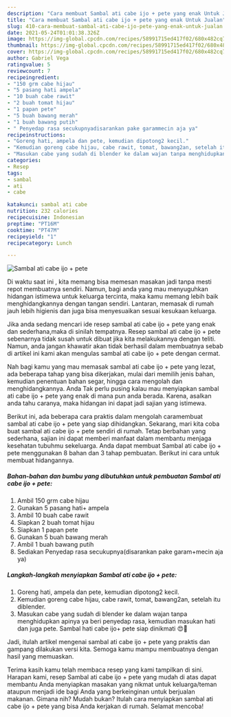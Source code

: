 ```yaml
---
description: "Cara membuat Sambal ati cabe ijo + pete yang enak Untuk Jualan"
title: "Cara membuat Sambal ati cabe ijo + pete yang enak Untuk Jualan"
slug: 410-cara-membuat-sambal-ati-cabe-ijo-pete-yang-enak-untuk-jualan
date: 2021-05-24T01:01:38.326Z
image: https://img-global.cpcdn.com/recipes/58991715ed417f02/680x482cq70/sambal-ati-cabe-ijo-pete-foto-resep-utama.jpg
thumbnail: https://img-global.cpcdn.com/recipes/58991715ed417f02/680x482cq70/sambal-ati-cabe-ijo-pete-foto-resep-utama.jpg
cover: https://img-global.cpcdn.com/recipes/58991715ed417f02/680x482cq70/sambal-ati-cabe-ijo-pete-foto-resep-utama.jpg
author: Gabriel Vega
ratingvalue: 5
reviewcount: 7
recipeingredient:
- "150 grm cabe hijau"
- "5 pasang hati ampela"
- "10 buah cabe rawit"
- "2 buah tomat hijau"
- "1 papan pete"
- "5 buah bawang merah"
- "1 buah bawang putih"
- " Penyedap rasa secukupnyadisarankan pake garammecin aja ya"
recipeinstructions:
- "Goreng hati, ampela dan pete, kemudian dipotong2 kecil."
- "Kemudian goreng cabe hijau, cabe rawit, tomat, bawang2an, setelah itu diblender."
- "Masukan cabe yang sudah di blender ke dalam wajan tanpa menghidupkan apinya ya beri penyedap rasa, kemudian masukan hati dan juga pete. Sambal hati cabe ijo+ pete siap dinikmati 😍🤗"
categories:
- Resep
tags:
- sambal
- ati
- cabe

katakunci: sambal ati cabe 
nutrition: 232 calories
recipecuisine: Indonesian
preptime: "PT16M"
cooktime: "PT47M"
recipeyield: "1"
recipecategory: Lunch

---
```



![Sambal ati cabe ijo + pete](https://img-global.cpcdn.com/recipes/58991715ed417f02/680x482cq70/sambal-ati-cabe-ijo-pete-foto-resep-utama.jpg)

Di waktu  saat ini , kita memang bisa memesan masakan jadi tanpa mesti repot membuatnya sendiri. Namun, bagi anda yang mau menyuguhkan hidangan istimewa untuk keluarga tercinta, maka kamu memang lebih baik menghidangkannya dengan tangan sendiri. Lantaran, memasak di rumah jauh lebih higienis dan juga bisa menyesuaikan sesuai kesukaan keluarga.

Jika anda sedang mencari ide resep sambal ati cabe ijo + pete yang enak dan sederhana,maka di sinilah tempatnya. Resep sambal ati cabe ijo + pete  sebenarnya tidak susah untuk dibuat jika kita melakukannya dengan teliti. Namun, anda jangan khawatir akan tidak berhasil dalam membuatnya 
sebab di artikel ini kami akan mengulas sambal ati cabe ijo + pete dengan cermat.  



Nah bagi kamu yang mau memasak sambal ati cabe ijo + pete yang lezat, ada beberapa tahap yang bisa dikerjakan, mulai dari memilih jenis bahan, kemudian penentuan bahan segar, hingga cara mengolah dan menghidangkannya. Anda Tak perlu pusing kalau mau menyiapkan sambal ati cabe ijo + pete yang enak di mana pun anda berada. Karena, asalkan anda  tahu caranya, maka hidangan ini dapat jadi sajian yang istimewa.

Berikut ini, ada beberapa cara praktis  dalam mengolah caramembuat sambal ati cabe ijo + pete yang siap dihidangkan. Sekarang, mari kita coba buat sambal ati cabe ijo + pete sendiri di rumah. Tetap berbahan yang sederhana, sajian ini dapat memberi manfaat dalam membantu menjaga kesehatan tubuhmu sekeluarga. Anda dapat membuat Sambal ati cabe ijo + pete menggunakan 8 bahan dan 3 tahap pembuatan. Berikut ini cara untuk membuat hidangannya.

<!--inarticleads1-->

##### Bahan-bahan dan bumbu yang dibutuhkan untuk pembuatan Sambal ati cabe ijo + pete:

1. Ambil 150 grm cabe hijau
1. Gunakan 5 pasang hati+ ampela
1. Ambil 10 buah cabe rawit
1. Siapkan 2 buah tomat hijau
1. Siapkan 1 papan pete
1. Gunakan 5 buah bawang merah
1. Ambil 1 buah bawang putih
1. Sediakan  Penyedap rasa secukupnya(disarankan pake garam+mecin aja ya)




<!--inarticleads2-->

##### Langkah-langkah menyiapkan Sambal ati cabe ijo + pete:

1. Goreng hati, ampela dan pete, kemudian dipotong2 kecil.
1. Kemudian goreng cabe hijau, cabe rawit, tomat, bawang2an, setelah itu diblender.
1. Masukan cabe yang sudah di blender ke dalam wajan tanpa menghidupkan apinya ya beri penyedap rasa, kemudian masukan hati dan juga pete. Sambal hati cabe ijo+ pete siap dinikmati 😍🤗




Jadi, itulah artikel mengenai  sambal ati cabe ijo + pete  yang praktis dan gampang dilakukan versi kita. Semoga kamu mampu membuatnya dengan hasil yang memuaskan. 

Terima kasih kamu telah membaca resep yang kami tampilkan di sini. Harapan kami, resep  Sambal ati cabe ijo + pete yang mudah di atas dapat membantu Anda menyiapkan masakan yang nikmat untuk keluarga/teman ataupun menjadi ide bagi Anda yang berkeinginan untuk berjualan makanan. Gimana nih? Mudah bukan? Itulah cara menyiapkan sambal ati cabe ijo + pete yang bisa Anda kerjakan di rumah. Selamat mencoba!

